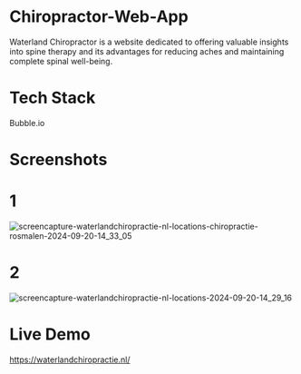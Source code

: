 # Chiropractor-Web-App
Waterland Chiropractor is a website dedicated to offering valuable insights into spine therapy and its advantages for reducing aches and maintaining complete spinal well-being.

# Tech Stack
Bubble.io

# Screenshots
# 1

![screencapture-waterlandchiropractie-nl-locations-chiropractie-rosmalen-2024-09-20-14_33_05](https://github.com/user-attachments/assets/1ff6e03a-337b-4b07-be9c-66a75fb032c8)
# 2

![screencapture-waterlandchiropractie-nl-locations-2024-09-20-14_29_16](https://github.com/user-attachments/assets/59154867-7b3f-411f-88dc-d746d9b19feb)

# Live Demo
https://waterlandchiropractie.nl/




